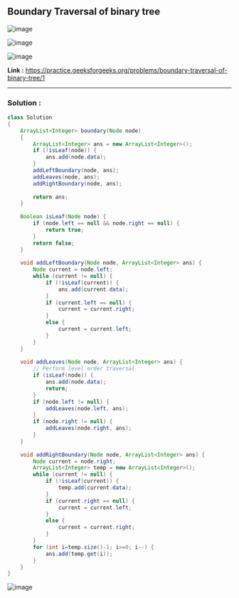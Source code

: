 ## Boundary Traversal of binary tree

![image](https://github.com/alkabharti/Trees/assets/23376002/81acebbd-69d4-4950-a7bd-b380247255ac)

![image](https://github.com/alkabharti/Trees/assets/23376002/217159d0-4591-4a60-96fc-7e1ad4c52ede)

![image](https://github.com/alkabharti/Trees/assets/23376002/d3ebca51-5264-4533-b021-955edbb571be)


**Link :** https://practice.geeksforgeeks.org/problems/boundary-traversal-of-binary-tree/1

--------------------------------------------------------------------------------------------------------------------------------------------------------------------------------------


### Solution : 


```java
class Solution
{
	ArrayList<Integer> boundary(Node node)
	{
	    ArrayList<Integer> ans = new ArrayList<Integer>();
	    if (!isLeaf(node)) {
	        ans.add(node.data);
	    }
	    addLeftBoundary(node, ans);
	    addLeaves(node, ans);
	    addRightBoundary(node, ans);
	    
	    return ans;
	}
	
	Boolean isLeaf(Node node) {
	    if (node.left == null && node.right == null) {
	        return true;
	    }
	    return false;
	}
	
	void addLeftBoundary(Node node, ArrayList<Integer> ans) {
	    Node current = node.left;
	    while (current != null) {
	        if (!isLeaf(current)) {
	            ans.add(current.data);
	        }
	        if (current.left == null) {
	            current = current.right;
	        }
	        else {
	            current = current.left;
	        }
	    }
	}
	
	void addLeaves(Node node, ArrayList<Integer> ans) {
	    // Perform level order traversal
	    if (isLeaf(node)) {
	        ans.add(node.data);
	        return;
	    }
	    if (node.left != null) {
	        addLeaves(node.left, ans);
	    }
	    if (node.right != null) {
	        addLeaves(node.right, ans);
	    }
	}
	
	void addRightBoundary(Node node, ArrayList<Integer> ans) {
	    Node current = node.right;
	    ArrayList<Integer> temp = new ArrayList<Integer>();
	    while (current != null) {
	        if (!isLeaf(current)) {
	            temp.add(current.data);
	        }
	        if (current.right == null) {
	            current = current.left;
	        }
	        else {
	            current = current.right;
	        }
	    }
	    for (int i=temp.size()-1; i>=0; i--) {
	        ans.add(temp.get(i));
	    }
	}
}

```

![image](https://github.com/alkabharti/Trees/assets/23376002/bc05c474-9f6f-4754-8fa0-05875f7b56ca)



